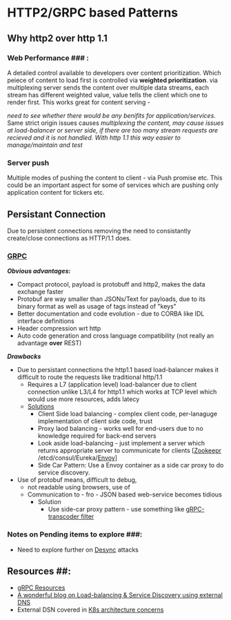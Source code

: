 
# HTTP2/GRPC based Patterns

## Why http2 over http 1.1

### Web Performance ### : 
A detailed control available to developers over content prioritization. Which peiece of content to load first is controlled via **weighted prioritization**.
via multiplexing server sends the content over multiple data streams, each stream has different weighted value, value tells the client which one to render first. 
This works great for content serving - 

*need to see whether there would be any benifits for application/services*. Same strict origin issues causes 
*multiplexing the content, may cause issues at load-balancer or server side, if there are too many stream requests are recieved and it is not handled. 
With http 1.1 this way easier to manage/maintain and test*

### Server push ### 

Multiple modes of pushing the content to client - via Push promise etc. This could be an important aspect for some of services which are pushing only application content for tickers etc. 

## Persistant Connection

Due to persistent connections removing the need to consistantly create/close connections as HTTP/1.1 does.

### [GRPC](https://grpc.io/) ###

***Obvious advantages:***
 - Compact protocol, payload is protobuff and http2, makes the data exchange faster
 - Protobuf are way smaller than JSONs/Text for payloads, due to its binary format as well as usage of tags instead of "keys"
 - Better documentation and code evolution - due to CORBA like IDL interface definitions
 - Header compression wrt http
 - Auto code generation and cross language compatibility (not really an advantage **over** REST)
 
 ***Drawbacks***
 - Due to persistant connections the http1.1 based load-balancer makes it difficult to route the requests like traditional http/1.1
   - Requires a L7 (application level) load-balancer due to client connection unlike L3/L4 for http1.1 which works at TCP level which would use more resources, adds latecy
   - [Solutions](https://grpc.io/blog/grpc-load-balancing/)
     - Client Side load balancing - complex client code, per-lanaguge implementation of client side code, trust
     - Proxy laod balancing - works well for end-users due to no knowledge required for back-end servers
     - Look aside load-balancing - just implement a server which returns appropriate server to communicate for clients [[Zookeepr](https://github.com/makdharma/grpc-zookeeper-lb/tree/master/examples/src/main/resources/io/grpc/examples) /etcd/consul/Eureka/[Envoy](https://www.envoyproxy.io/docs/envoy/latest/intro/arch_overview/upstream/service_discovery#arch-overview-service-discovery-types-eds)]
     - Side Car Pattern: Use a Envoy container as a side car proxy to do service discovery.
 - Use of protobuf means, difficult to debug, 
    - not readable using browsers, use of 
    - Communication to - fro - JSON based web-service becomes tidious
      - Solution 
        - Use side-car proxy pattern - use something like [gRPC-transcoder filter](https://www.envoyproxy.io/docs/envoy/v1.5.0/configuration/http_filters/grpc_json_transcoder_filter)
 

### Notes on Pending items to explore ###:

- Need to explore further on [Desync](https://portswigger.net/research/http2) attacks


## Resources ##:
- [gRPC Resources](https://github.com/grpc-ecosystem/awesome-grpc)
- [A wonderful blog on Load-balancing & Service Discovery using external DNS ](https://medium.com/incognia-tech/challenges-of-running-grpc-services-in-production-b3a113df2542)
- External DSN covered in [K8s architecture concerns](/k8s/readme.md)
